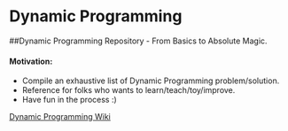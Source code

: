 # Dynamic Programming

##Dynamic Programming Repository - From Basics to Absolute Magic.

#### Motivation:
- Compile an exhaustive list of Dynamic Programming problem/solution.
- Reference for folks who wants to learn/teach/toy/improve.
- Have fun in the process :)

[Dynamic Programming Wiki](https://github.com/mbhushan/dynpro/wiki)

